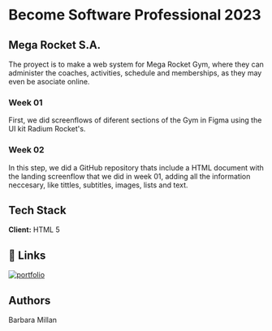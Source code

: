 # Become Software Professional 2023
## Mega Rocket S.A.
The proyect is to make a web system for Mega Rocket Gym, where they can administer the coaches, activities, schedule and memberships, as they may even be asociate online.
### Week 01
First, we did screenflows of diferent sections of the Gym in Figma using the UI kit Radium Rocket's. 
### Week 02
In this step, we did a GitHub repository thats include a HTML document with the landing screenflow that we did in week 01, adding all the information neccesary, like tittles, subtitles, images, lists and text.
## Tech Stack
**Client:** HTML 5
## 🔗 Links
[![portfolio](https://img.shields.io/badge/my_portfolio-000?style=for-the-badge&logo=ko-fi&logoColor=white)](https://github.com/Barbimillan/BaSP-M2023.git)
## Authors
Barbara Millan